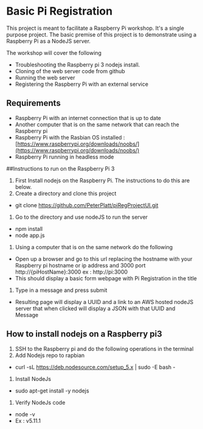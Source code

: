 # Basic Pi Registration
This project is meant to facilitate a Raspberry Pi workshop. It's a single purpose project. The basic premise of this project is to demonstrate using a Raspberry Pi as a NodeJS server.

The workshop will cover the following
* Troubleshooting the Raspberry pi 3 nodejs install.
* Cloning of the web server code from github
* Running the web server
* Registering the Raspberry Pi with an external service 

## Requirements
* Raspberry Pi with an internet connection that is up to date
* Another computer that is on the same network that can reach the Raspberry pi
* Raspberry Pi with the Rasbian OS installed : [https://www.raspberrypi.org/downloads/noobs/](https://www.raspberrypi.org/downloads/noobs/)
* Raspberry Pi running in headless mode 

##Instructions to run on the Raspberry Pi 3
1. First Install nodejs on the Raspberry Pi. The instructions to do this are below.
1. Create a directory and clone this project 
  * git clone https://github.com/PeterPlatt/piRegProjectUI.git
1. Go to the directory and use nodeJS to run the server
  * npm install
  * node app.js
1. Using a computer that is on the same network do the following
  * Open up a browser and go to this url replacing the hostname with your Raspberry pi hostname or ip address and 3000 port http://{piHostName}:3000 ex : http://pi:3000
  * This should display a basic form webpage with Pi Registration in the title 
1. Type in a message and press submit
  * Resulting page will display a UUID and a link to an AWS hosted nodeJS server that when clicked will display a JSON with that UUID and Message

## How to install nodejs on a Raspberry pi3
1. SSH to the Raspberry pi and do the following operations in the terminal
1. Add Nodejs repo to rapbian
  * curl -sL https://deb.nodesource.com/setup_5.x | sudo -E bash -
1. Install NodeJs
  * sudo apt-get install -y nodejs
1. Verify NodeJs code
  * node -v
  * Ex : v5.11.1
